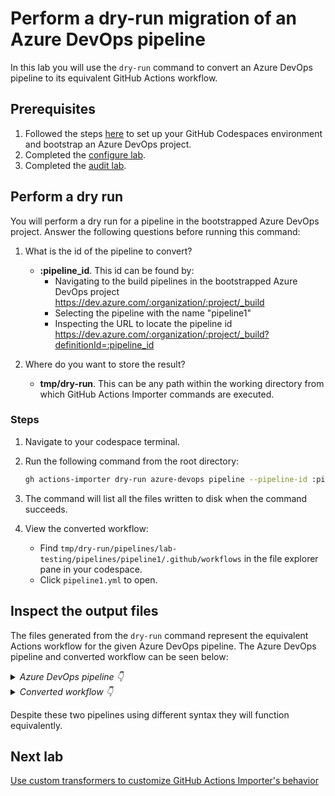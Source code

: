 # Perform a dry-run migration of an Azure DevOps pipeline

In this lab you will use the `dry-run` command to convert an Azure DevOps pipeline to its equivalent GitHub Actions workflow.

## Prerequisites

1. Followed the steps [here](./readme.md#configure-your-codespace) to set up your GitHub Codespaces environment and bootstrap an Azure DevOps project.
2. Completed the [configure lab](./1-configure.md#configuring-credentials).
3. Completed the [audit lab](./2-audit.md).

## Perform a dry run

You will perform a dry run for a pipeline in the bootstrapped Azure DevOps project. Answer the following questions before running this command:

1. What is the id of the pipeline to convert?
    - __:pipeline_id__. This id can be found by:
      - Navigating to the build pipelines in the bootstrapped Azure DevOps project <https://dev.azure.com/:organization/:project/_build>
      - Selecting the pipeline with the name "pipeline1"
      - Inspecting the URL to locate the pipeline id <https://dev.azure.com/:organization/:project/_build?definitionId=:pipeline_id>

2. Where do you want to store the result?
    - __tmp/dry-run__. This can be any path within the working directory from which GitHub Actions Importer commands are executed.

### Steps

1. Navigate to your codespace terminal.
2. Run the following command from the root directory:

    ```bash
    gh actions-importer dry-run azure-devops pipeline --pipeline-id :pipeline_id --output-dir tmp/dry-run
    ```

3. The command will list all the files written to disk when the command succeeds.
4. View the converted workflow:
    - Find `tmp/dry-run/pipelines/lab-testing/pipelines/pipeline1/.github/workflows` in the file explorer pane in your codespace.
    - Click `pipeline1.yml` to open.

## Inspect the output files

The files generated from the `dry-run` command represent the equivalent Actions workflow for the given Azure DevOps pipeline. The Azure DevOps pipeline and converted workflow can be seen below:

<details>
  <summary><em>Azure DevOps pipeline 👇</em></summary>

```yaml
trigger:
- main

pool:
  vmImage: windows-latest

steps:
- script: echo Hello, I am pipeline 1!
  displayName: 'Run a one-line script'

- script: |
    echo Add other tasks to build, test, and deploy your project.
    echo See https://aka.ms/yaml
  displayName: 'Run a multi-line script'
```

</details>

<details>
  <summary><em>Converted workflow 👇</em></summary>

```yaml
name: actions-importer-bootstrap/pipelines/pipeline1
on:
  push:
    branches:
    - main
jobs:
  build:
    runs-on: windows-latest
    steps:
    - name: checkout
      uses: actions/checkout@v2
    - name: Run a one-line script
      run: echo Hello, I am pipeline 1!
    - name: Run a multi-line script
      run: |-
        echo Add other tasks to build, test, and deploy your project.
        echo See https://aka.ms/yaml
```

</details>

Despite these two pipelines using different syntax they will function equivalently.

## Next lab

[Use custom transformers to customize GitHub Actions Importer's behavior](./5-custom-transformers.md)
